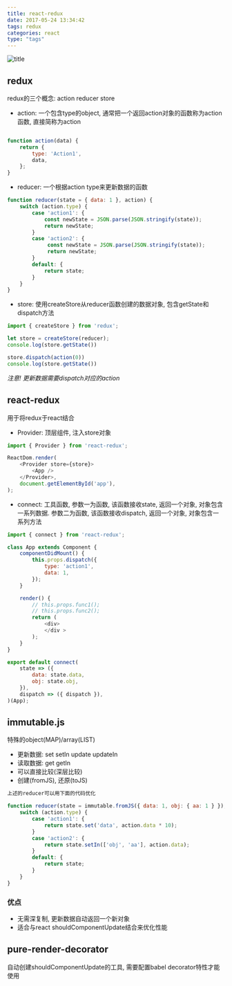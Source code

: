 ```yaml
---
title: react-redux
date: 2017-05-24 13:34:42
tags: redux
categories: react
type: "tags"
---
```

![title](http://www.ruanyifeng.com/blogimg/asset/2016/bg2016092101.jpg)
<!--more-->
## redux

redux的三个概念: action reducer store

* action: 一个包含type的object, 通常把一个返回action对象的函数称为action函数, 直接简称为action

```js

function action(data) {
    return {
        type: 'Action1',
        data,
    };
}


```
* reducer: 一个根据action type来更新数据的函数

```js
function reducer(state = { data: 1 }, action) {
    switch (action.type) {
        case 'action1': {
            const newState = JSON.parse(JSON.stringify(state));
            return newState;
        }
        case 'action2': {
             const newState = JSON.parse(JSON.stringify(state));
             return newState;
        }
        default: {
            return state;
        }
    }
}

```

* store: 使用createStore从reducer函数创建的数据对象, 包含getState和dispatch方法

```js
import { createStore } from 'redux';

let store = createStore(reducer);
console.log(store.getState())

store.dispatch(action(0))
console.log(store.getState())
```


*注意! 更新数据需要dispatch对应的action*

## react-redux

用于将redux于react结合

* Provider: 顶层组件, 注入store对象

```js
import { Provider } from 'react-redux';

ReactDom.render(
    <Provider store={store}>
        <App />
    </Provider>,
    document.getElementById('app'),
);

```

* connect: 工具函数, 参数一为函数, 该函数接收state, 返回一个对象, 对象包含一系列数据. 参数二为函数, 该函数接收dispatch, 返回一个对象, 对象包含一系列方法
```js
import { connect } from 'react-redux';  

class App extends Component {
    componentDidMount() {
        this.props.dispatch({
            type: 'action1',
            data: 1,
        });
    }

    render() {
        // this.props.func1();
        // this.props.func2();
        return (
            <div>
            </div >
        );
    }
}

export default connect(
    state => ({
        data: state.data,
        obj: state.obj,
    }),
    dispatch => ({ dispatch }),
)(App);

```


## immutable.js

特殊的object(MAP)/array(LIST)

* 更新数据: set setIn update updateIn
* 读取数据: get getIn
* 可以直接比较(深层比较)
* 创建(fromJS), 还原(toJS)

```js
上述的reducer可以用下面的代码优化

function reducer(state = immutable.fromJS({ data: 1, obj: { aa: 1 } }), action) {
    switch (action.type) {
        case 'action1': {
            return state.set('data', action.data * 10);
        }
        case 'action2': {
            return state.setIn(['obj', 'aa'], action.data);
        }
        default: {
            return state;
        }
    }
}

```



### 优点

* 无需深复制, 更新数据自动返回一个新对象
* 适合与react shouldComponentUpdate结合来优化性能


## pure-render-decorator

自动创建shouldComponentUpdate的工具, 需要配置babel decorator特性才能使用

